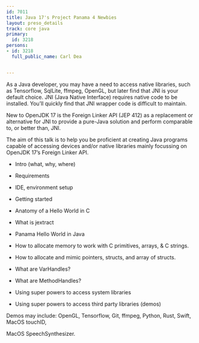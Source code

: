 ---
id: 7011
title: Java 17's Project Panama 4 Newbies
layout: preso_details
track: core java
primary:
  id: 3218
persons:
- id: 3218
  full_public_name: Carl Dea

---
As a Java developer, you may have a need to access native libraries, such as Tensorflow, SqlLite, ffmpeg, OpenGL, but later find that JNI is your default choice. JNI (Java Native Interface) requires native code to be installed. You’ll quickly find that JNI wrapper code is difficult to maintain.
New to OpenJDK 17 is the Foreign Linker API (JEP 412) as a replacement or alternative for JNI to provide a pure-Java solution and perform comparable to, or better than, JNI.
The aim of this talk is to help you be proficient at creating Java programs capable of accessing devices and/or native libraries mainly focussing on OpenJDK 17’s Foreign Linker API.
- Intro (what, why, where)
- Requirements
- IDE, environment setup
- Getting started
- Anatomy of a Hello World in C
- What is jextract
- Panama Hello World in Java
- How to allocate memory to work with C primitives, arrays, & C strings.
- How to allocate and mimic pointers, structs, and array of structs.
- What are VarHandles?
- What are MethodHandles?
- Using super powers to access system libraries
- Using super powers to access third party libraries (demos)
Demos may include: OpenGL, Tensorflow, Git, ffmpeg, Python, Rust, Swift, MacOS touchID,
MacOS SpeechSynthesizer.